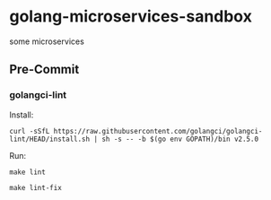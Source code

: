 # golang-microservices-sandbox
some microservices


## Pre-Commit
### golangci-lint
Install:
```
curl -sSfL https://raw.githubusercontent.com/golangci/golangci-lint/HEAD/install.sh | sh -s -- -b $(go env GOPATH)/bin v2.5.0
```

Run:
```
make lint

make lint-fix
```